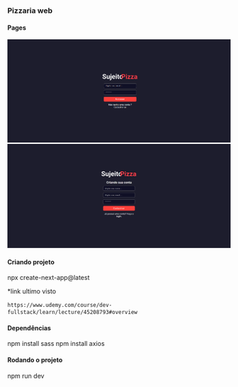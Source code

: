 ### Pizzaria web

#### Pages
<img src="./screens/page1.png" alt="não carregou a imagem">
<img src="./screens/page2.png" alt="não carregou a imagem">

#### Criando projeto
npx create-next-app@latest

*link ultimo visto
```
https://www.udemy.com/course/dev-fullstack/learn/lecture/45208793#overview
```

#### Dependências
npm install sass
npm install axios

#### Rodando o projeto
npm run dev